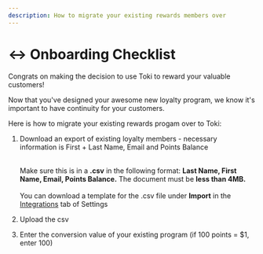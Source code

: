 ```yaml
---
description: How to migrate your existing rewards members over
---
```


# ↔ Onboarding Checklist

Congrats on making the decision to use Toki to reward your valuable customers!

Now that you've designed your awesome new loyalty program, we know it's important to have continuity for your customers.&#x20;

Here is how to migrate your existing rewards progam over to Toki:

1.  Download an export of existing loyalty members - necessary information is First + Last Name, Email and Points Balance&#x20;

    \
    Make sure this is in a **.csv** in the following format: **Last Name, First Name, Email, Points Balance.** The document must be **less than 4MB.** \
    \
    You can download a template for the .csv file under **Import** in the [Integrations](https://manage.buildwithtoki.com/settings/integrations) tab of Settings
2. Upload the csv
3. Enter the conversion value of your existing program (if 100 points = $1, enter 100)&#x20;
